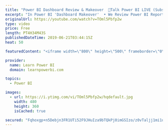 ```yaml
---
title: "Power BI Dashboard Review & Makeover  🔴Talk Power BI LIVE (Subscribe & Join)"
excerpt: "In Power BI 'Dashboard Makeover'  • We Review Power BI Reports/Dashboards sent in by users  • Provide expert feedback and ideas on how to improve  • Email Your Screenshots to avi@avising.com with Subject: Dashboard Makeover  ⚠️NOTE⚠️ :  • Do NOT send any sensitive data in your screenshots  • Watch this"
originalUrl: https://youtube.com/watch?v=TOml5Pbfp2w
type: video
price: Free
length: PT4H34M43S
publishedDateTime: 2019-06-21T03:44:15Z
heat: 50

featuredContent: "<iframe width=\"800\" height=\"500\" frameborder=\"0\" src=\"https://www.youtube.com/embed/TOml5Pbfp2w\" allow=\"accelerometer; autoplay; encrypted-media; gyroscope; picture-in-picture\" allowfullscreen></iframe>"

provider:
  name: Learn Power BI
  domain: learnpowerbi.com

topics:
  - Power BI

images:
  - url: https://i.ytimg.com/vi/TOml5Pbfp2w/hqdefault.jpg
    width: 480
    height: 360
    isCached: true

secured: "Fqhoxgp+n5Debjn3FR1UTi52F9JHuIza9bTQkPj0imGSIzo/z0vTaljj1mi1ublrdwHk+ZQhsD3Jl11amkQwHyGE8+wYZUaag5PbsuV78zX1cJeyXEgBP9GLgfA3toJuPwLIpoPhW9x7Xpkg8LoIKWBEn/DyCYMtehLzPivQthdz+lHRLGUs0GNJwmSlqxyUFCAUUyTypKyIuP4aHZWwXnt4jKu+AGdz4IXFAyVQje0utzl+7/Ian7CLXUQjaerxKRlKCihiDNNu+fU7pE2VS+PmgTJV2Ui7BH1dVgXHf1NgFCxHD7iinILBN2uAgmDh8s5S5CBKn84CI3YILjzjxeXLBTQ/n3RIhFWtgIQppBmLbp47ug31U5/pfgnZZaiGtBWBjZgmZx6pfVG/Lo7eDA==;1z4T1U8yycj0+8H+fO2N6A=="
---
```


